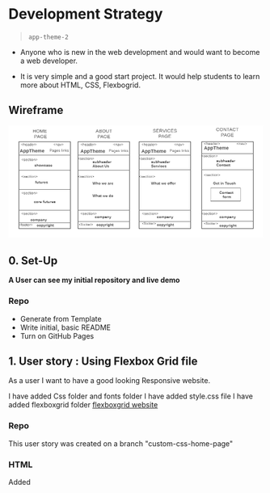 # Development Strategy

> `app-theme-2`


 - Anyone who is new in the web development and would want to become a web developer. 

 - It is very simple and a good start project. It would help students to learn more about HTML, CSS, Flexbogrid.

## Wireframe

<!-- include a wireframe for your project in this repository, and display it here -->
<!-- wireframe.cc is a good site for getting started with wireframes -->
![wireframe](./wireframes/wireframe-app-theme.PNG)



## 0. Set-Up

__A User can see my initial repository and live demo__

### Repo

- Generate from Template
- Write initial, basic README
- Turn on GitHub Pages

## 1. User story : Using Flexbox Grid file

As a user I want to have a good looking  Responsive website.

I have added Css folder and fonts folder
I have added style.css file
I have added flexboxgrid folder [flexboxgrid website](http://flexboxgrid.com/)


### Repo

This user story was created on a branch "custom-css-home-page"

### HTML


Added <title> for the project.

Added links for refering the flexboxgrid css file

Added semantic elements <header>, <nav>,<section>,<footer>

Added flexbox row class one row is splited in 12 colums

Added all the section for the the home page in the index.html file. The HEADER , SHOWCASE, FEATURES, COMPANY, FOOTER

Added align properties end, middle.

### CSS

Did not changed css on this user story.

---

## 2. User story: About Services Contact Pages

As a user I want to have About , Service and Contact pages

### Repo

This user story was created on a branch "about-services-contact-pages"

I have created the About , Service and Contact html files

### HTML

For this pages I used the same template page from home page

Added the same tags  for above for about, services, and contact pages

I have delete showcase and futures sections


### CSS

Added width properties for body

Added css properties for img

Added css properties for container class

---



## 3. User story: Custom CSS Pages

As a user I want to have nice styiling  in Home , About , Service and Contact pages

### Repo

This user story was created on a branch "custom-css-all-pages"



### HTML

I have edited some mispeling and addet text for Label



### CSS

I have added css properties for home page

I have added css properties for about page

I have added css properties for service page

I have added css properties for contact page

---

## 4. User story: Validation 


As a user I want to see all pages are validated by Markup Validation Service and CSS Validation Service

### Repo

This user story was created on a branch "validation"



### HTML

I have delleted tag <title>  line 7 in index file 

I have changed h1 to h2 line 41

I deleted section tag line 148 it was a extra line with only a closing </section> 

I have added language english to html tags in index, about, services, contact html files



### CSS

I have changed #showcase h2 to  #showcase h1.



## Finishing Touches

- I have created a complete README file [readme](readme.md)
  
